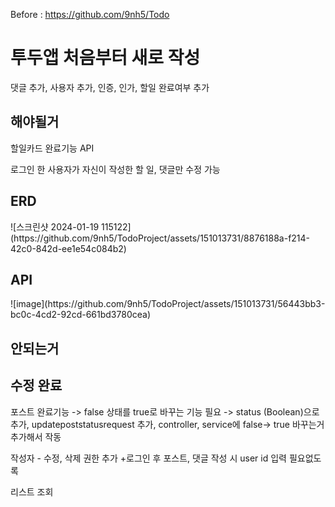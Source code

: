 Before :  https://github.com/9nh5/Todo

<h1>투두앱 처음부터 새로 작성</h1>

댓글 추가, 사용자 추가, 인증, 인가, 할일 완료여부 추가

<h2>해야될거</h2>

할일카드 완료기능 API

로그인 한 사용자가 자신이 작성한 할 일, 댓글만 수정 가능


<h2>ERD</h2>
![스크린샷 2024-01-19 115122](https://github.com/9nh5/TodoProject/assets/151013731/8876188a-f214-42c0-842d-ee1e54c084b2)


<h2>API</h2>
![image](https://github.com/9nh5/TodoProject/assets/151013731/56443bb3-bc0c-4cd2-92cd-661bd3780cea)



 <h2>안되는거</h2>


<h2>수정 완료</h2>

포스트 완료기능 -> false 상태를 true로 바꾸는 기능 필요
 -> status (Boolean)으로 추가, updatepoststatusrequest 추가, controller, service에 false-> true 바꾸는거 추가해서 작동

작성자 - 수정, 삭제 권한 추가
+로그인 후 포스트, 댓글 작성 시 user id 입력 필요없도록

리스트 조회
